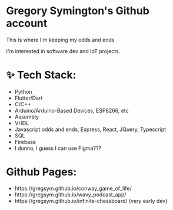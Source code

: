 <h1>
  Gregory Symington's Github account
</h1>

<p>
  This is where I'm keeping my odds and ends
</p>

<p>
  I'm interested in software dev and IoT projects.
</p>

<h1>✨ Tech Stack:</h1>

<ul>
<li>Python</li>
<li>Flutter/Dart</li>
<li>C/C++</li>
<li>Arduino/Arduino-Based Devices, ESP8266, etc</li>
<li>Assembly</li>
<li>VHDL</li>
<li>Javascript odds and ends, Express, React, JQuery, Typescript</li>
<li>SQL</li>
<li>Firebase</li>
<li>I dunno, I guess I can use Figma???</li>
</ul>

<h1>
Github Pages:
</h1>

<ul>
<li>https://gregsym.github.io/conway_game_of_life/</li>
<li>https://gregsym.github.io/wavy_podcast_app/</li>
<li>https://gregsym.github.io/infinite-chessboard/ (very early dev)</li> 
</ul>

